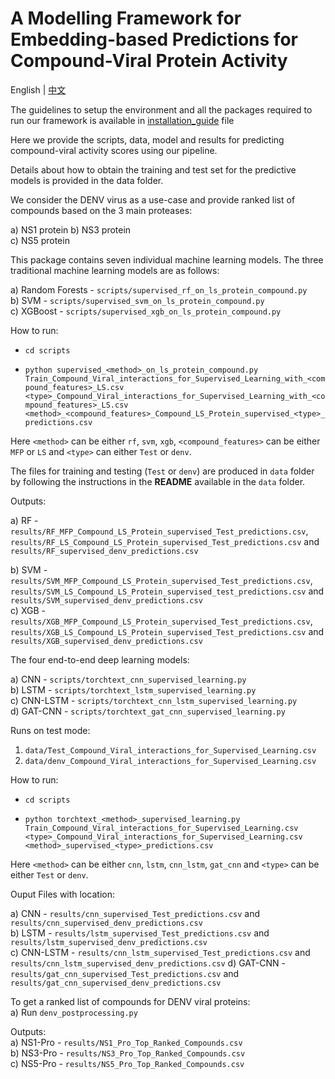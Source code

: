# A Modelling Framework for Embedding-based Predictions for Compound-Viral Protein Activity

English | [中文](README_CN.md)

The guidelines to setup the environment and all the packages required to run our framework is available in [installation_guide](installation_guide.md) file

Here we provide the scripts, data, model and results for predicting compound-viral activity scores using our pipeline.

Details about how to obtain the training and test set for the predictive models is provided in the data folder.

We consider the DENV virus as a use-case and provide ranked list of compounds based on the 3 main proteases:

a) NS1 protein 
b) NS3 protein  
c) NS5 protein  

This package contains seven individual machine learning models. The three traditional machine learning models are as follows:

a) Random Forests - `scripts/supervised_rf_on_ls_protein_compound.py`  
b) SVM - `scripts/supervised_svm_on_ls_protein_compound.py`  
c) XGBoost - `scripts/supervised_xgb_on_ls_protein_compound.py`

How to run:

 * `cd scripts`

 * `python supervised_<method>_on_ls_protein_compound.py Train_Compound_Viral_interactions_for_Supervised_Learning_with_<compound_features>_LS.csv <type>_Compound_Viral_interactions_for_Supervised_Learning_with_<compound_features>_LS.csv <method>_<compound_features>_Compound_LS_Protein_supervised_<type>_predictions.csv`

Here `<method>` can be either `rf`, `svm`, `xgb`, `<compound_features>` can be either `MFP` or `LS` and `<type>` can either `Test` or `denv`.

The files for training and testing (`Test` or `denv`) are produced in `data` folder by following the instructions in the **README** available in the `data` folder.

Outputs:  

a) RF - `results/RF_MFP_Compound_LS_Protein_supervised_Test_predictions.csv`, `results/RF_LS_Compound_LS_Protein_supervised_Test_predictions.csv` and `results/RF_supervised_denv_predictions.csv`  

b) SVM - `results/SVM_MFP_Compound_LS_Protein_supervised_Test_predictions.csv`, `results/SVM_LS_Compound_LS_Protein_supervised_test_predictions.csv` and `results/SVM_supervised_denv_predictions.csv`  
c) XGB - `results/XGB_MFP_Compound_LS_Protein_supervised_Test_predictions.csv`, `results/XGB_LS_Compound_LS_Protein_supervised_Test_predictions.csv` and `results/XGB_supervised_denv_predictions.csv`   


The four end-to-end deep learning models:  

a) CNN - `scripts/torchtext_cnn_supervised_learning.py`  
b) LSTM - `scripts/torchtext_lstm_supervised_learning.py`  
c) CNN-LSTM - `scripts/torchtext_cnn_lstm_supervised_learning.py`  
d) GAT-CNN  - `scripts/torchtext_gat_cnn_supervised_learning.py`

Runs on test mode:  
1. `data/Test_Compound_Viral_interactions_for_Supervised_Learning.csv`  
2. `data/denv_Compound_Viral_interactions_for_Supervised_Learning.csv`

How to run:

 * `cd scripts`

 * `python torchtext_<method>_supervised_learning.py Train_Compound_Viral_interactions_for_Supervised_Learning.csv <type>_Compound_Viral_interactions_for_Supervised_Learning.csv <method>_supervised_<type>_predictions.csv`

Here `<method>` can be either `cnn`, `lstm`, `cnn_lstm`, `gat_cnn` and `<type>` can be either `Test` or  `denv`.

Ouput Files with location:

a) CNN - `results/cnn_supervised_Test_predictions.csv` and `results/cnn_supervised_denv_predictions.csv`  
b) LSTM - `results/lstm_supervised_Test_predictions.csv` and `results/lstm_supervised_denv_predictions.csv`  
c) CNN-LSTM - `results/cnn_lstm_supervised_Test_predictions.csv` and `results/cnn_lstm_supervised_denv_predictions.csv`
d) GAT-CNN - `results/gat_cnn_supervised_Test_predictions.csv` and `results/gat_cnn_supervised_denv_predictions.csv`


To get a ranked list of compounds for DENV viral proteins:   
a) Run `denv_postprocessing.py`

Outputs:  
a) NS1-Pro - `results/NS1_Pro_Top_Ranked_Compounds.csv`  
b) NS3-Pro - `results/NS3_Pro_Top_Ranked_Compounds.csv`  
c) NS5-Pro  - `results/NS5_Pro_Top_Ranked_Compounds.csv`  
